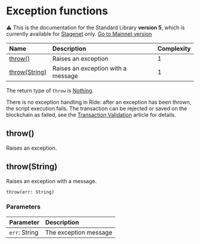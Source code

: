 # Exception functions

:warning: This is the documentation for the Standard Library **version 5**, which is currently available for [Stagenet](/en/blockchain/blockchain-network/) only. [Go to Mainnet version](/en/ride/functions/built-in-functions/exception-functions)

| Name | Description | Complexity |
| :--- | :--- | :--- |
| [throw()](#throw) | Raises an exception | 1 |
| [throw(String)](#throw-string) | Raises an exception with a message | 1 |

The return type of `throw` is [Nothing](/en/ride/v5/data-types/).

There is no exception handling in Ride: after an exception has been thrown, the script execution fails. The transaction can be rejected or saved on the blockchain as failed, see the [Transaction Validation](/en/blockchain/transaction/transaction-validation) article for details.

## throw()

Raises an exception.

## throw(String)

Raises an exception with a message.

```
throw(err: String)
```

### Parameters

| Parameter | Description |
| :--- | :--- |
| `err`: String | The exception message |
